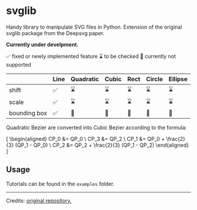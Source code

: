 # svglib

  
  

Handy library to manipulate SVG files in Python. Extension of the original svglib package from the Deepsvg paper.

  

**Currently under develpment.**

✅ fixed or newly implemented feature
⌛ to be checked
🚫 currently not supported 

|              | Line | Quadratic | Cubic | Rect | Circle | Ellipse |
|--------------|------|-----------|-------|------|--------|---------|
| shift        | ✅    | ⌛         | ⌛     | ⌛    | ⌛      | ⌛       |
| scale        | ✅    | ⌛         | ⌛     | ⌛    | ⌛      | ⌛       |
| bounding box | ✅    | 🚫         | 🚫     | 🚫    | 🚫      | 🚫       |

Quadratic Bezier are converted into Cubic Bezier according to the formula:

\[
\begin{aligned}
CP_0 &= QP_0 \\
CP_3 &= QP_2 \\
CP_1 &= QP_0 + \frac{2}{3} (QP_1 - QP_0) \\
CP_2 &= QP_2 + \frac{2}{3} (QP_1 - QP_2)
\end{aligned}
\]

## Usage

Tutorials can be found in the `examples` folder.

  
  ---

Credits: [original repository.](https://github.com/alexandre01/deepsvg/tree/master/deepsvg/svglib)